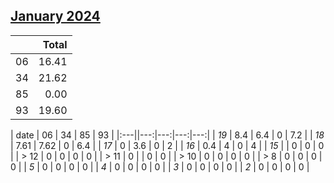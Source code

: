 ## [January 2024](2024-01.csv)

|  | Total |
| --- | ---: |
| 06 | 16.41 |
| 34 | 21.62 |
| 85 | 0.00 |
| 93 | 19.60 |

| date | 06 | 34 | 85 | 93 |
|:---||---:|---:|---:|---:|
| *19* | 8.4 | 6.4 | 0 | 7.2 |
| *18* | 7.61 | 7.62 | 0 | 6.4 |
| *17* | 0 | 3.6 | 0 | 2 |
| *16* | 0.4 | 4 | 0 | 4 |
| *15* |  | 0 | 0 | 0 |
| > 12 | 0 | 0 | 0 | 0 |
| > 11 | 0 |  | 0 | 0 |
| > 10 | 0 | 0 | 0 | 0 |
| > 8 | 0 | 0 | 0 | 0 |
| *5* | 0 | 0 | 0 | 0 |
| *4* | 0 | 0 | 0 | 0 |
| *3* | 0 | 0 | 0 | 0 |
| *2* | 0 | 0 | 0 | 0 |
